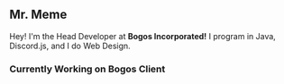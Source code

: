 ## Mr. Meme
Hey! I'm the Head Developer at **Bogos Incorporated!**
I program in Java, Discord.js, and I do Web Design.

### Currently Working on Bogos Client
